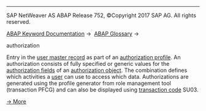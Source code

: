   

* * *

SAP NetWeaver AS ABAP Release 752, ©Copyright 2017 SAP AG. All rights reserved.

[ABAP Keyword Documentation](javascript:call_link\('abenabap.htm'\)) →  [ABAP Glossary](javascript:call_link\('abenabap_glossary.htm'\)) → 

authorization

Entry in the [user master record](javascript:call_link\('abenuser_master_record_glosry.htm'\) "Glossary Entry") as part of an [authorization profile](javascript:call_link\('abenauthorization_profile_glosry.htm'\) "Glossary Entry"). An authorization consists of fully specified or generic values for the [authorization fields](javascript:call_link\('abenauthorization_field_glosry.htm'\) "Glossary Entry") of an [authorization object](javascript:call_link\('abenauthorization_object_glosry.htm'\) "Glossary Entry"). The combination defines which activities a [user](javascript:call_link\('abenuser_glosry.htm'\) "Glossary Entry") can use to access which data. Authorizations are generated using the profile generator from role management tool (transaction PFCG) and can also be displayed using [transaction code](javascript:call_link\('abentransaction_code_glosry.htm'\) "Glossary Entry") SU03.

[→ More](javascript:call_link\('abenbc_authority_check.htm'\))